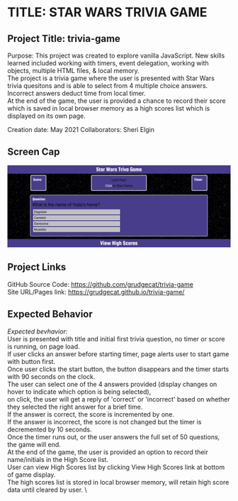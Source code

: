 # TITLE: STAR WARS TRIVIA GAME

## Project Title: trivia-game
Purpose: This project was created to explore vanilla JavaScript. New skills learned included working with timers, event delegation, working with objects, multiple HTML files, & local memory. \
The project is a trivia game where the user is presented with Star Wars trivia quesitons and is able to select from 4 multiple choice answers. Incorrect answers deduct time from local timer. \
At the end of the game, the user is provided a chance to record their score which is saved in local browser memory as a high scores list which is displayed on its own page.

Creation date: May 2021
Collaborators: Sheri Elgin

## Screen Cap
![screen cap of Password Generator](./Assets/screencap.png )

## Project Links
GitHub Source Code: https://github.com/grudgecat/trivia-game \
Site URL/Pages link: https://grudgecat.github.io/trivia-game/

 
## Expected Behavior 
_Expected bevhavior:_ \
User is presented with title and initial first trivia question, no timer or score is running, on page load. \
If user clicks an answer before starting timer, page alerts user to start game with button first. \
Once user clicks the start button, the button disappears and the timer starts with 90 seconds on the clock. \
The user can select one of the 4 answers provided (display changes on hover to indicate which option is being selected), \
on click, the user will get a reply of 'correct' or 'incorrect' based on whether they selected the right answer for a brief time. \
If the answer is correct, the score is incremented by one. \
If the answer is incorrect, the score is not changed but the timer is decremented by 10 seconds. \
Once the timer runs out, or the user answers the full set of 50 questions, the game will end. \
At the end of the game, the user is provided an option to record their name/initials in the High Score list. \
User can view High Scores list by clicking View High Scores link at bottom of game display. \
The high scores list is stored in local browser memory, will retain high score data until cleared by user. \




